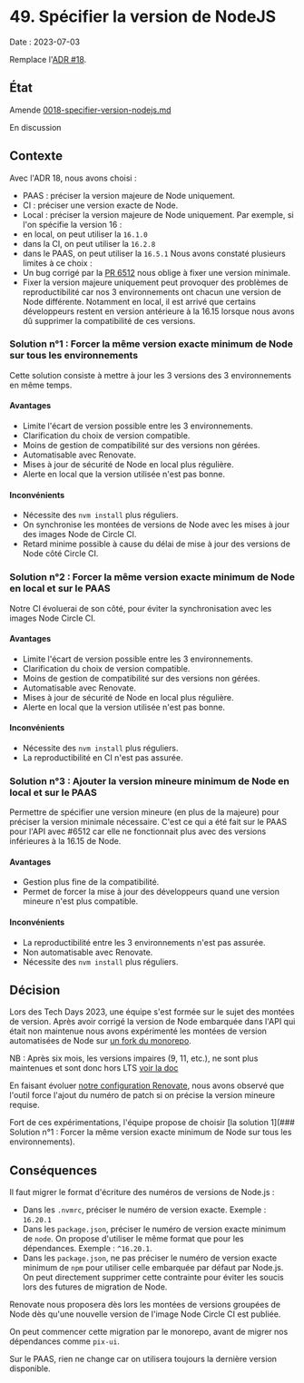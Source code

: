 # 49. Spécifier la version de NodeJS

Date : 2023-07-03

Remplace l'[ADR #18](./0018-specifier-version-nodejs.md).

## État

Amende [0018-specifier-version-nodejs.md][0018]

[0018]: ./0018-specifier-version-nodejs.md

En discussion

## Contexte

Avec l'ADR 18, nous avons choisi :
- PAAS : préciser la version majeure de Node uniquement.
- CI : préciser une version exacte de Node.
- Local : préciser la version majeure de Node uniquement.
Par exemple, si l'on spécifie la version 16 : 
- en local, on peut utiliser la `16.1.0`
- dans la CI, on peut utiliser la `16.2.8` 
- dans le PAAS, on peut utiliser la `16.5.1`
Nous avons constaté plusieurs limites à ce choix :
- Un bug corrigé par la [PR 6512](https://github.com/1024pix/pix/pull/6512) nous oblige à fixer une version minimale.
- Fixer la version majeure uniquement peut provoquer des problèmes de reproductibilité car nos 3 environnements ont chacun une version de Node différente. Notamment en local, il est arrivé que certains développeurs restent en version antérieure à la 16.15 lorsque nous avons dû supprimer la compatibilité de ces versions.

### Solution n°1 : Forcer la même version exacte minimum de Node sur tous les environnements

Cette solution consiste à mettre à jour les 3 versions des 3 environnements en même temps.

#### Avantages
- Limite l'écart de version possible entre les 3 environnements.
- Clarification du choix de version compatible.
- Moins de gestion de compatibilité sur des versions non gérées.
- Automatisable avec Renovate.
- Mises à jour de sécurité de Node en local plus régulière.
- Alerte en local que la version utilisée n'est pas bonne.

#### Inconvénients
- Nécessite des `nvm install` plus réguliers.
- On synchronise les montées de versions de Node avec les mises à jour des images Node de Circle CI.
- Retard minime possible à cause du délai de mise à jour des versions de Node côté Circle CI.

### Solution n°2 : Forcer la même version exacte minimum de Node en local et sur le PAAS

Notre CI évoluerai de son côté, pour éviter la synchronisation avec les images Node Circle CI.

#### Avantages
- Limite l'écart de version possible entre les 3 environnements.
- Clarification du choix de version compatible.
- Moins de gestion de compatibilité sur des versions non gérées.
- Automatisable avec Renovate.
- Mises à jour de sécurité de Node en local plus régulière.
- Alerte en local que la version utilisée n'est pas bonne.

#### Inconvénients
- Nécessite des `nvm install` plus réguliers.
- La reproductibilité en CI n'est pas assurée.

### Solution n°3 : Ajouter la version mineure minimum de Node en local et sur le PAAS

Permettre de spécifier une version mineure (en plus de la majeure) pour préciser la version minimale nécessaire. C'est ce qui a été fait sur le PAAS pour l'API avec #6512 car elle ne fonctionnait plus avec des versions inférieures à la 16.15 de Node.

#### Avantages
- Gestion plus fine de la compatibilité.
- Permet de forcer la mise à jour des développeurs quand une version mineure n'est plus compatible.

#### Inconvénients
- La reproductibilité entre les 3 environnements n'est pas assurée.
- Non automatisable avec Renovate.
- Nécessite des `nvm install` plus réguliers.

## Décision

Lors des Tech Days 2023, une équipe s'est formée sur le sujet des montées de version. Après avoir corrigé la version de Node embarquée dans l'API qui était non maintenue nous avons expérimenté les montées de version automatisées de Node sur [un fork du monorepo](https://github.com/1024pix/pix-renovate-test).

NB : Après six mois, les versions impaires (9, 11, etc.), ne sont plus maintenues et sont donc hors LTS [voir la doc](https://nodejs.dev/en/about/releases/)

En faisant évoluer [notre configuration Renovate](https://github.com/1024pix/renovate-config), nous avons observé que l'outil force l'ajout du numéro de patch si on précise la version mineure requise.

Fort de ces expérimentations, l'équipe propose de choisir [la solution 1](### Solution n°1 : Forcer la même version exacte minimum de Node sur tous les environnements).

## Conséquences

Il faut migrer le format d'écriture des numéros de versions de Node.js :
- Dans les `.nvmrc`, préciser le numéro de version exacte. Exemple : `16.20.1`
- Dans les `package.json`, préciser le numéro de version exacte minimum de `node`. On propose d'utiliser le même format que pour les dépendances. Exemple : `^16.20.1`.
- Dans les `package.json`, ne pas préciser le numéro de version exacte minimum de `npm` pour utiliser celle embarquée par défaut par Node.js. On peut directement supprimer cette contrainte pour éviter les soucis lors des futures de migration de Node.

Renovate nous proposera dès lors les montées de versions groupées de Node dès qu'une nouvelle version de l'image Node Circle CI est publiée.

On peut commencer cette migration par le monorepo, avant de migrer nos dépendances comme `pix-ui`.

Sur le PAAS, rien ne change car on utilisera toujours la dernière version disponible.
